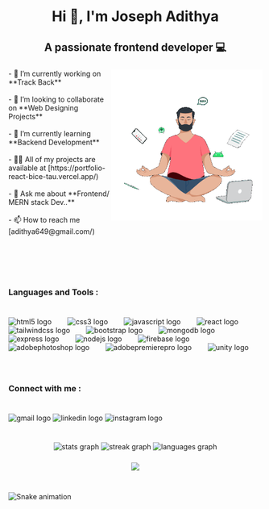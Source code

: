 <h1 align="center">Hi 👋, I'm Joseph Adithya</h1>

###

<h2 align="center">A passionate frontend developer 💻</h2>

###

<img align="right" height="300" src="https://raw.githubusercontent.com/navishkadarshana/navishkadarshana/main/animation_500_l4ld57sp.gif"  />

###

<p align="left">- 🔭 I’m currently working on **Track Back**<br><br>- 👯 I’m looking to collaborate on **Web Designing Projects**<br><br>- 🌱 I’m currently learning **Backend Development**<br><br>- 👨‍💻 All of my projects are available at [https://portfolio-react-bice-tau.vercel.app/)<br><br>- 💬 Ask me about **Frontend/ MERN stack Dev..**<br><br>- 📫 How to reach me [adithya649@gmail.com/)</p>

###

<br clear="both">

<p align="left"></p>

###

<br clear="both">

<h3 align="left">Languages and Tools :</h3>

###

<br clear="both">

<div align="left">
  <img src="https://skillicons.dev/icons?i=html" height="35" alt="html5 logo"  />
  <img width="24" />
  <img src="https://skillicons.dev/icons?i=css" height="35" alt="css3 logo"  />
  <img width="24" />
  <img src="https://skillicons.dev/icons?i=js" height="35" alt="javascript logo"  />
  <img width="24" />
  <img src="https://skillicons.dev/icons?i=react" height="35" alt="react logo"  />
  <img width="24" />
  <img src="https://skillicons.dev/icons?i=tailwind" height="35" alt="tailwindcss logo"  />
  <img width="24" />
  <img src="https://skillicons.dev/icons?i=bootstrap" height="35" alt="bootstrap logo"  />
  <img width="24" />
  <img src="https://skillicons.dev/icons?i=mongodb" height="35" alt="mongodb logo"  />
  <img width="24" />
  <img src="https://skillicons.dev/icons?i=express" height="35" alt="express logo"  />
  <img width="24" />
  <img src="https://skillicons.dev/icons?i=nodejs" height="35" alt="nodejs logo"  />
  <img width="24" />
  <img src="https://skillicons.dev/icons?i=firebase" height="35" alt="firebase logo"  />
  <img width="24" />
  <img src="https://skillicons.dev/icons?i=ps" height="35" alt="adobephotoshop logo"  />
  <img width="24" />
  <img src="https://skillicons.dev/icons?i=pr" height="35" alt="adobepremierepro logo"  />
  <img width="24" />
  <img src="https://skillicons.dev/icons?i=unity" height="35" alt="unity logo"  />
</div>

###

<br clear="both">

<h3 align="left">Connect with me :</h3>

###

<br clear="both">

<div align="left">
  <img src="https://raw.githubusercontent.com/maurodesouza/profile-readme-generator/master/src/assets/icons/social/gmail/default.svg" width="58" height="30" alt="gmail logo"  />
  <img src="https://raw.githubusercontent.com/maurodesouza/profile-readme-generator/master/src/assets/icons/social/linkedin/default.svg" width="58" height="30" alt="linkedin logo"  />
  <img src="https://raw.githubusercontent.com/maurodesouza/profile-readme-generator/master/src/assets/icons/social/instagram/default.svg" width="58" height="30" alt="instagram logo"  />
</div>

###

<br clear="both">

<div align="center">
  <img src="https://github-readme-stats.vercel.app/api?username=JoelAdit&hide_title=false&hide_rank=false&show_icons=true&include_all_commits=true&count_private=true&disable_animations=false&theme=dracula&locale=en&hide_border=false" height="150" alt="stats graph"  />
  <img src="https://streak-stats.demolab.com?user=JoelAdit&locale=en&mode=daily&theme=dracula&hide_border=false&border_radius=5" height="150" alt="streak graph"  />
  <img src="https://github-readme-stats.vercel.app/api/top-langs?username=JoelAdit&locale=en&hide_title=false&layout=compact&card_width=320&langs_count=5&theme=dracula&hide_border=false" height="150" alt="languages graph"  />
</div>

###

<div align="center">
  <img src="https://profile-counter.glitch.me/JoelAdit/count.svg?"  />
</div>

###

<br clear="both">

<img src="https://raw.githubusercontent.com/JoelAdit/JoelAdit/output/snake.svg" alt="Snake animation" />

###
